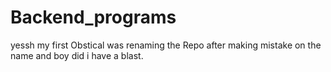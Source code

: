 # Backend_programs

yessh my first Obstical was renaming the Repo after making mistake on the name and  boy did i have a blast.
